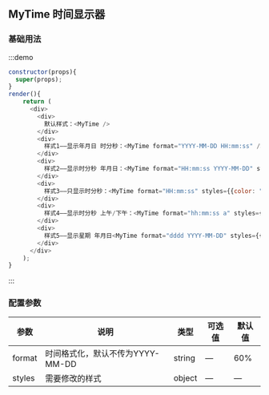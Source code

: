 ## MyTime 时间显示器

### 基础用法


:::demo 


```js
constructor(props){
  super(props);
}
render(){
    return (
      <div>
        <div>
          默认样式：<MyTime />
        </div>
        <div>
          样式1——显示年月日 时分秒：<MyTime format="YYYY-MM-DD HH:mm:ss" />
        </div>
        <div>
          样式2——显示时分秒 年月日：<MyTime format="HH:mm:ss YYYY-MM-DD" styles={{color: "#555", fontSize:"18px"}}  />
        </div>
        <div>
          样式3——只显示时分秒：<MyTime format="HH:mm:ss" styles={{color: "red", fontSize:"18px"}}  />
        </div>
        <div>
          样式4——显示时分秒 上午/下午：<MyTime format="hh:mm:ss a" styles={{color: "blue", fontSize:"18px"}}  />
        </div>
        <div>
          样式5——显示星期 年月日<MyTime format="dddd YYYY-MM-DD" styles={{color: "blue", fontSize:"18px"}}  />
        </div>
      </div>
    );
}
```
:::

### 配置参数
| 参数        | 说明                                    | 类型     | 可选值                    | 默认值      |
| ----------- | --------------------------------------- | -------- | ------------------------- | ----------- |
| format | 时间格式化，默认不传为YYYY-MM-DD| string   | —                         | 60%           |
| styles | 需要修改的样式                            | object   | — | — |
